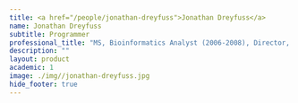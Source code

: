 ```yaml
---
title: <a href="/people/jonathan-dreyfuss">Jonathan Dreyfuss</a>
name: Jonathan Dreyfuss
subtitle: Programmer
professional_title: "MS, Bioinformatics Analyst (2006-2008), Director, Bioinformatics & Biostatistics Core Instructor in Medicine, Harvard Medical School"  # Joined professional titles
description: ""
layout: product
academic: 1
image: ./img//jonathan-dreyfuss.jpg
hide_footer: true
---
```

